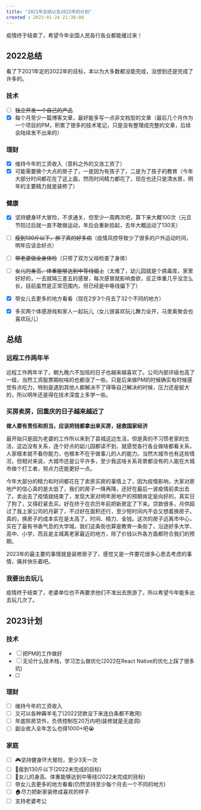 ```yaml
---
title: "2021年总结以及2022年的计划"
created : 2023-01-24 21:36:00
---
```


疫情终于结束了，希望今年全国人民各行各业都能缓过来！

## 2022总结

看了下2021年定的2022年的目标，本以为大多数都没能完成，没想到还是完成了许多的。

<!--more-->

### 技术

- [ ] ~~独立开发一个自己的产品~~
- [x] 每个月至少一篇博客文章，最好能多写一点非文档型的文章（最后几个月作为一个项目的PM，积累了很多的技术笔记，只是没有整理成完整的文章，后续会陆续发不出来的）

### 理财

- [x] 维持今年的工资收入（意料之外的又涨工资了）
- [x] 可能需要换个大点的房子了，一是因为有孩子了，二是为了孩子的教育（今年大部分时间都花在了这上面，然而时间精力都花了，现在也还只是清水房，明年的主要精力就是装修了）

### 健康

- [x] 坚持健身环大冒险，不求通关，但至少一周两次吧，算下来大概100次（元旦节阳过后就一直不敢做运动，年后会重新拾起，去年大概运动了130天）
- [ ] ~~瘦到130斤以下，胖了真的好多病~~（疫情风控导致少了很多的户外运动时间，明年应该会好点）
- [ ] ~~带老婆做全身体检~~（只带了双方父母检查了身体）
- [ ] ~~女儿的身高、体重能够达到中等线偏上~~（太难了，幼儿园就是个病毒库，家里好好的，一去就隔三差五的感冒，每次感冒就影响食欲，反正体重几乎没怎么长，目前虽然是正常范围内，但已经是中等线偏下了）
- [x] 带女儿去更多的地方看看（现在2岁3个月去了32个不同的地方）
- [x] 多买两个体感游戏和家人一起玩儿（女儿很喜欢玩儿舞力全开，马里奥聚会也喜欢玩儿）


## 总结

### 远程工作两年半

远程工作两年半了，朝九晚六不加班的日子也越来越喜欢了。公司内部评级也高了一级，当然工资股票期权啥的也都涨了一些。只是后来做PM的时候确实有时候感觉有点吃力，特别是遇到其他人都解决不了得等自己解决的时候，压力还是挺大的，所以明年还是得在技术深度上多学一些。

### 买房卖房，回重庆的日子越来越近了

**做人要有责任和担当，应该把钱都拿出来买房，拯救国家经济**

最开始只是因为老婆的工作所以来到了县城这边生活，但是真的不习惯老家的生活，这边没有关系，连个好点的幼儿园都读不到，就感觉各行各业做啥都看关系，人家根本就不看你能力，也根本不在乎做事儿的人的能力。当然大城市也有这些情况，但相对来说，大城市还是公平许多，至少我这啥关系背景都没有的人能在大城市做个打工者，努点力还能更好一点。

今年大部分的精力和时间都花在了卖房买房的事情上了，因为疫情影响，大家对房地产的信心真的是太低了，我们的房子一降再降，还好在最后一波疫情前卖出去了。卖出去了疫情就结束了，发现大家对明年房地产的预期肯定是向好的，真实日了狗了，又得赶紧去买。好在终于在农历年前把新房定了下来。贷款很多，月供超过了我上家公司的月薪了，不过好在面积还行，至少短时间内不会又想着换房子。真的，换房子的成本实在是太高了，时间、精力、金钱。这次的房子远离市中心，买在了最有书香气息的大学城，我们这条街也算是教育一条街了，沿途好多大学、高中、小学，而且是主城离老家最近的地方，除了价钱以外各方面都符合我们的预期。

2023年的最主要的事情就是装修房子了，感觉又是一件要花很多心思去考虑的事情，痛并快乐着吧。

### 我要出去玩儿

疫情终于结束了，老婆单位也不再要求他们不准出去旅游了，所以希望今年能多出去玩几次了。

## 2023计划

### 技术

- [ ] 把PM的工作做好
- [ ] 无论什么技术栈，学习怎么做优化(2022在React Native的优化上踩了很多坑)
- [ ] 

### 理财

- [ ] 维持今年的工资收入
- [ ] 又可以各种薅羊毛了(2022贷款没下来连白条都不敢用)
- [ ] 年底除房贷外，负债控制在20万内吧(装修就是无底洞)
- [ ] 副业收入全年怎么也得1000+吧😭

### 家庭

- [ ] 🎮坚持健身环大冒险，至少3天一次
- [ ] 🏃瘦到130斤以下(2022未完成的目标)
- [ ] 👧女儿的身高、体重能够达到中等线(2022未完成的目标)
- [ ] 带女儿去更多的地方看看(仍然坚持至少每个月去一个不同的地方)
- [ ] 🏠尽力把新家装修成喜欢的样子
- [ ] 支持老婆考公
